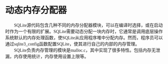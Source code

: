 # 动态内存分配器
<font face="微软雅黑">

　　SQLite源代码包含几种不同的内存分配器模块，可以在编译时选择，或在启动时作为一个有限的扩展。SQLite需要动态分配一块内存时，它通常是调用底层操作系统默认的内存处理函数，使SQLite从应用程序堆中分配内存。然而，程序员可以通过sqlite3_config函数配置SQLite，使其进行自己的内部的内存管理。  
　　SQLite负责内存管理的模块是malloc.c，其中实现了很多特性。包括内存无泄漏，内存使用统计，内存使用设置上限等。
